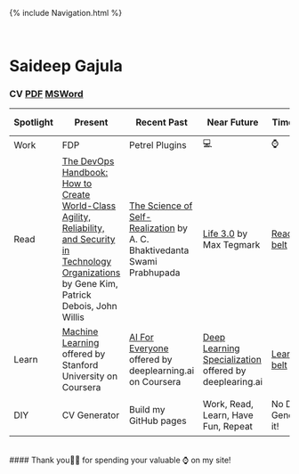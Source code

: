 <!-- Code Begin to use gtag in githubpages -->
<div id="text"></div> 
<!-- Global site tag (gtag.js) - Google Analytics -->
<script async src="https://www.googletagmanager.com/gtag/js?id=UA-139981219-1"></script>
<script>
  window.dataLayer = window.dataLayer || [];
  function gtag(){dataLayer.push(arguments);}
  gtag('js', new Date());

  gtag('config', 'UA-139981219-1');
</script>
<!-- Code End to use gtag in githubpages -->

{% include Navigation.html %}

<br>

# Saideep Gajula 
### CV <a href="https://github.com/deepuHub/deepuhub.github.io/blob/master/docs/Saideep%20Gajula.pdf?raw=true" target="_blank">PDF<a/> <a href="https://github.com/deepuHub/deepuhub.github.io/blob/master/docs/Saideep%20Gajula.docx?raw=true" target="_blank">MSWord<a/>

Spotlight | Present | Recent Past | Near Future | Timeline | Additional Comments 
------------ | ------------- | ------------- | ------------- | ------------- | -------------
Work | FDP | Petrel Plugins  | :computer: | :watch:| :relaxed:
Read | <a href="https://www.amazon.com/DevOps-Handbook-World-Class-Reliability-Organizations-ebook/dp/B01M9ASFQ3/" target="_blank">The DevOps Handbook: How to Create World-Class Agility, Reliability, and Security in Technology Organizations</a> by Gene Kim, Patrick Debois, John Willis | <a href="https://www.amazon.com/Science-Self-Realization-Bhaktivedanta-Swami-Prabhupada/dp/0892132868/ref=asc_df_0892132868/?tag=hyprod-20&linkCode=df0&hvadid=312178271755&hvpos=1o1&hvnetw=g&hvrand=3544997109844903009&hvpone=&hvptwo=&hvqmt=&hvdev=c&hvdvcmdl=&hvlocint=&hvlocphy=9027616&hvtargid=pla-569499548369&psc=1&tag=&ref=&adgrpid=60258871377&hvpone=&hvptwo=&hvadid=312178271755&hvpos=1o1&hvnetw=g&hvrand=3544997109844903009&hvqmt=&hvdev=c&hvdvcmdl=&hvlocint=&hvlocphy=9027616&hvtargid=pla-569499548369" target="_blank">The Science of Self-Realization</a> by A. C. Bhaktivedanta Swami Prabhupada  | <a href="https://www.amazon.com/Life-3-0-Being-Artificial-Intelligence-ebook/dp/B06WGNPM7V/ref=sr_1_1?keywords=life+3.0&qid=1559279657&s=gateway&sr=8-1" target="_blank">Life 3.0</a> by Max Tegmark | <a href="https://deepuhub.github.io/reading-list/" target="_blank">Reading belt</a> | :orange_book::newspaper::green_book:
Learn | <a href="https://www.coursera.org/learn/machine-learning?" target="_blank">Machine Learning</a> offered by Stanford University on Coursera | <a href="https://www.coursera.org/learn/ai-for-everyone?" target="_blank">AI For Everyone</a> offered by deeplearning.ai on Coursera  | <a href="https://www.coursera.org/specializations/deep-learning?" target="_blank">Deep Learning Specialization</a> offered by deeplearing.ai | <a href="https://deepuhub.github.io/learning-list/" target="_blank">Learning belt</a> | :octocat:
DIY | CV Generator | Build my GitHub pages | Work, Read, Learn, Have Fun, Repeat |  No Data, Generate it! |  :computer::orange_book::octocat::relaxed::repeat:

<br>
#### Thank you🙏🏽 for spending your valuable ⌚ on my site!
